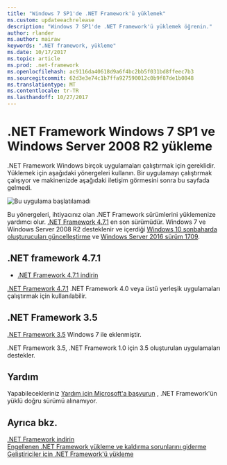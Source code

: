 ```yaml
---
title: "Windows 7 SP1'de .NET Framework'ü yüklemek"
ms.custom: updateeachrelease
description: "Windows 7 SP1'de .NET Framework'ü yüklemek öğrenin."
author: rlander
ms.author: mairaw
keywords: ".NET framework, yükleme"
ms.date: 10/17/2017
ms.topic: article
ms.prod: .net-framework
ms.openlocfilehash: ac9116da40618d9a6f4bc2bb5f031bd8ffeec7b3
ms.sourcegitcommit: 62d3e3e74c1b7ffa927590012c0b9f87de1b0848
ms.translationtype: MT
ms.contentlocale: tr-TR
ms.lasthandoff: 10/27/2017
---
```

# <a name="install-the-net-framework-on-windows-7-sp1-and-windows-server-2008-r2"></a>.NET Framework Windows 7 SP1 ve Windows Server 2008 R2 yükleme

.NET Framework Windows birçok uygulamaları çalıştırmak için gereklidir. Yüklemek için aşağıdaki yönergeleri kullanın. Bir uygulamayı çalıştırmak çalışıyor ve makinenizde aşağıdaki iletişim görmesini sonra bu sayfada gelmedi.

![Bu uygulama başlatılamadı](./media/this-application-could-not-be-started.png)

Bu yönergeleri, ihtiyacınız olan .NET Framework sürümlerini yüklemenize yardımcı olur. [.NET Framework 4.7.1](https://www.microsoft.com/en-us/download/details.aspx?id=56115&desc=dotnet47) en son sürümüdür. Windows 7 ve Windows Server 2008 R2 desteklenir ve içerdiği [Windows 10 sonbaharda oluşturucuları güncelleştirme](https://www.microsoft.com/software-download/windows10) ve [Windows Server 2016 sürüm 1709](https://docs.microsoft.com/windows-server/get-started/get-started-with-1709).

## <a name="net-framework-471"></a>.NET framework 4.7.1

* [.NET Framework 4.7.1 indirin](https://www.microsoft.com/net/framework/versions/net471?utm_source=ms-docs&utm_medium=referral)

[.NET Framework 4.7.1](https://www.microsoft.com/en-us/download/details.aspx?id=56115&desc=dotnet47) .NET Framework 4.0 veya üstü yerleşik uygulamaları çalıştırmak için kullanılabilir.

## <a name="net-framework-35"></a>.NET Framework 3.5

[.NET Framework 3.5](https://www.microsoft.com/en-us/download/details.aspx?id=21) Windows 7 ile eklenmiştir.

.NET Framework 3.5, .NET Framework 1.0 için 3.5 oluşturulan uygulamaları destekler.

## <a name="help"></a>Yardım

Yapabilecekleriniz [Yardım için Microsoft'a başvurun](mailto:dotnet-install-help@service.microsoft.com?subject=Install-Help) , .NET Framework'ün yüklü doğru sürümü alınamıyor.

## <a name="see-also"></a>Ayrıca bkz.

[.NET Framework indirin](https://www.microsoft.com/net/download/framework?utm_source=ms-docs&utm_medium=referral)   
[Engellenen .NET Framework yükleme ve kaldırma sorunlarını giderme](troubleshoot-blocked-installations-and-uninstallations.md)   
[Geliştiriciler için .NET Framework'ü yükleme](guide-for-developers.md)
